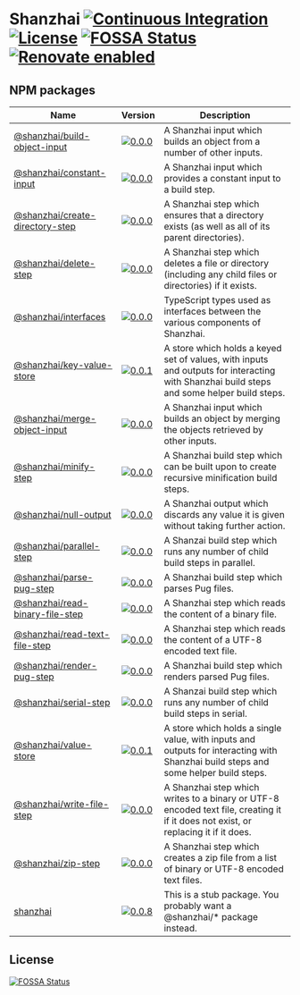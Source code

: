 # Shanzhai [![Continuous Integration](https://github.com/jameswilddev/shanzhai/workflows/Continuous%20Integration/badge.svg)](https://github.com/jameswilddev/shanzhai/actions) [![License](https://img.shields.io/github/license/jameswilddev/shanzhai.svg)](https://github.com/jameswilddev/shanzhai/blob/master/license) [![FOSSA Status](https://app.fossa.io/api/projects/git%2Bgithub.com%2Fjameswilddev%2Fshanzhai.svg?type=shield)](https://app.fossa.io/projects/git%2Bgithub.com%2Fjameswilddev%2Fshanzhai?ref=badge_shield) [![Renovate enabled](https://img.shields.io/badge/renovate-enabled-brightgreen.svg)](https://renovatebot.com/)

## NPM packages

Name                                                               | Version                                                                                                                                     | Description                                                                                                                              
------------------------------------------------------------------ | ------------------------------------------------------------------------------------------------------------------------------------------- | -----------------------------------------------------------------------------------------------------------------------------------------
[@shanzhai/build-object-input](@shanzhai/build-object-input)       | [![0.0.0](https://img.shields.io/npm/v/@shanzhai/build-object-input.svg)](https://www.npmjs.com/package/@shanzhai/build-object-input)       | A Shanzhai input which builds an object from a number of other inputs.                                                                   
[@shanzhai/constant-input](@shanzhai/constant-input)               | [![0.0.0](https://img.shields.io/npm/v/@shanzhai/constant-input.svg)](https://www.npmjs.com/package/@shanzhai/constant-input)               | A Shanzhai input which provides a constant input to a build step.                                                                        
[@shanzhai/create-directory-step](@shanzhai/create-directory-step) | [![0.0.0](https://img.shields.io/npm/v/@shanzhai/create-directory-step.svg)](https://www.npmjs.com/package/@shanzhai/create-directory-step) | A Shanzhai step which ensures that a directory exists (as well as all of its parent directories).                                        
[@shanzhai/delete-step](@shanzhai/delete-step)                     | [![0.0.0](https://img.shields.io/npm/v/@shanzhai/delete-step.svg)](https://www.npmjs.com/package/@shanzhai/delete-step)                     | A Shanzhai step which deletes a file or directory (including any child files or directories) if it exists.                               
[@shanzhai/interfaces](@shanzhai/interfaces)                       | [![0.0.0](https://img.shields.io/npm/v/@shanzhai/interfaces.svg)](https://www.npmjs.com/package/@shanzhai/interfaces)                       | TypeScript types used as interfaces between the various components of Shanzhai.                                                          
[@shanzhai/key-value-store](@shanzhai/key-value-store)             | [![0.0.1](https://img.shields.io/npm/v/@shanzhai/key-value-store.svg)](https://www.npmjs.com/package/@shanzhai/key-value-store)             | A store which holds a keyed set of values, with inputs and outputs for interacting with Shanzhai build steps and some helper build steps.
[@shanzhai/merge-object-input](@shanzhai/merge-object-input)       | [![0.0.0](https://img.shields.io/npm/v/@shanzhai/merge-object-input.svg)](https://www.npmjs.com/package/@shanzhai/merge-object-input)       | A Shanzhai input which builds an object by merging the objects retrieved by other inputs.                                                
[@shanzhai/minify-step](@shanzhai/minify-step)                     | [![0.0.0](https://img.shields.io/npm/v/@shanzhai/minify-step.svg)](https://www.npmjs.com/package/@shanzhai/minify-step)                     | A Shanzhai build step which can be built upon to create recursive minification build steps.                                              
[@shanzhai/null-output](@shanzhai/null-output)                     | [![0.0.0](https://img.shields.io/npm/v/@shanzhai/null-output.svg)](https://www.npmjs.com/package/@shanzhai/null-output)                     | A Shanzhai output which discards any value it is given without taking further action.                                                    
[@shanzhai/parallel-step](@shanzhai/parallel-step)                 | [![0.0.0](https://img.shields.io/npm/v/@shanzhai/parallel-step.svg)](https://www.npmjs.com/package/@shanzhai/parallel-step)                 | A Shanzai build step which runs any number of child build steps in parallel.                                                             
[@shanzhai/parse-pug-step](@shanzhai/parse-pug-step)               | [![0.0.0](https://img.shields.io/npm/v/@shanzhai/parse-pug-step.svg)](https://www.npmjs.com/package/@shanzhai/parse-pug-step)               | A Shanzhai build step which parses Pug files.                                                                                            
[@shanzhai/read-binary-file-step](@shanzhai/read-binary-file-step) | [![0.0.0](https://img.shields.io/npm/v/@shanzhai/read-binary-file-step.svg)](https://www.npmjs.com/package/@shanzhai/read-binary-file-step) | A Shanzhai step which reads the content of a binary file.                                                                                
[@shanzhai/read-text-file-step](@shanzhai/read-text-file-step)     | [![0.0.0](https://img.shields.io/npm/v/@shanzhai/read-text-file-step.svg)](https://www.npmjs.com/package/@shanzhai/read-text-file-step)     | A Shanzhai step which reads the content of a UTF-8 encoded text file.                                                                    
[@shanzhai/render-pug-step](@shanzhai/render-pug-step)             | [![0.0.0](https://img.shields.io/npm/v/@shanzhai/render-pug-step.svg)](https://www.npmjs.com/package/@shanzhai/render-pug-step)             | A Shanzhai build step which renders parsed Pug files.                                                                                    
[@shanzhai/serial-step](@shanzhai/serial-step)                     | [![0.0.0](https://img.shields.io/npm/v/@shanzhai/serial-step.svg)](https://www.npmjs.com/package/@shanzhai/serial-step)                     | A Shanzai build step which runs any number of child build steps in serial.                                                               
[@shanzhai/value-store](@shanzhai/value-store)                     | [![0.0.1](https://img.shields.io/npm/v/@shanzhai/value-store.svg)](https://www.npmjs.com/package/@shanzhai/value-store)                     | A store which holds a single value, with inputs and outputs for interacting with Shanzhai build steps and some helper build steps.       
[@shanzhai/write-file-step](@shanzhai/write-file-step)             | [![0.0.0](https://img.shields.io/npm/v/@shanzhai/write-file-step.svg)](https://www.npmjs.com/package/@shanzhai/write-file-step)             | A Shanzhai step which writes to a binary or UTF-8 encoded text file, creating it if it does not exist, or replacing it if it does.       
[@shanzhai/zip-step](@shanzhai/zip-step)                           | [![0.0.0](https://img.shields.io/npm/v/@shanzhai/zip-step.svg)](https://www.npmjs.com/package/@shanzhai/zip-step)                           | A Shanzhai step which creates a zip file from a list of binary or UTF-8 encoded text files.                                              
[shanzhai](shanzhai)                                               | [![0.0.8](https://img.shields.io/npm/v/shanzhai.svg)](https://www.npmjs.com/package/shanzhai)                                               | This is a stub package.  You probably want a @shanzhai/* package instead.                                                                

## License

[![FOSSA Status](https://app.fossa.io/api/projects/git%2Bgithub.com%2Fjameswilddev%2Fshanzhai.svg?type=large)](https://app.fossa.io/projects/git%2Bgithub.com%2Fjameswilddev%2Fshanzhai?ref=badge_large)
